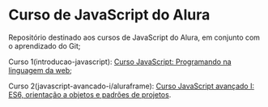 <h1>Curso de JavaScript do Alura</h1>

<p>Repositório destinado aos cursos de JavaScript do Alura, em conjunto com o aprendizado do Git;</p>
<p>Curso 1(introducao-javascript): <a href="https://cursos.alura.com.br/course/javascript-programando-na-linguagem-web">Curso JavaScript: Programando na linguagem da web</a>;</p>
<p>Curso 2(javascript-avancado-i/aluraframe): <a href="https://cursos.alura.com.br/course/javascript-es6-orientacao-a-objetos-parte-1">Curso JavaScript avançado I: ES6, orientação a objetos e padrões de projetos</a>.</p>

